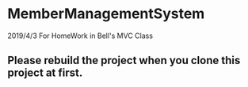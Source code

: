 # MemberManagementSystem
 2019/4/3 For HomeWork in Bell's MVC Class 

## Please rebuild the project when you clone this project at first.
